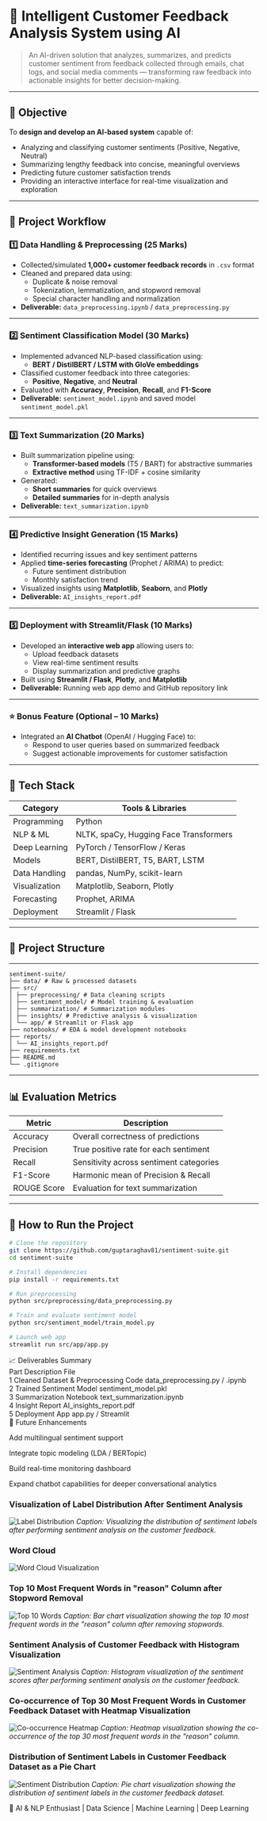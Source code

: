 # 🧠 Intelligent Customer Feedback Analysis System using AI

> An AI-driven solution that analyzes, summarizes, and predicts customer sentiment from feedback collected through emails, chat logs, and social media comments — transforming raw feedback into actionable insights for better decision-making.

---

## 🎯 Objective

To **design and develop an AI-based system** capable of:
- Analyzing and classifying customer sentiments (Positive, Negative, Neutral)
- Summarizing lengthy feedback into concise, meaningful overviews
- Predicting future customer satisfaction trends
- Providing an interactive interface for real-time visualization and exploration

---

## 🧩 Project Workflow

### **1️⃣ Data Handling & Preprocessing (25 Marks)**
- Collected/simulated **1,000+ customer feedback records** in `.csv` format  
- Cleaned and prepared data using:
  - Duplicate & noise removal  
  - Tokenization, lemmatization, and stopword removal  
  - Special character handling and normalization  
- **Deliverable:** `data_preprocessing.ipynb` / `data_preprocessing.py`

---

### **2️⃣ Sentiment Classification Model (30 Marks)**
- Implemented advanced NLP-based classification using:
  - **BERT / DistilBERT / LSTM with GloVe embeddings**
- Classified customer feedback into three categories:
  - **Positive**, **Negative**, and **Neutral**
- Evaluated with **Accuracy**, **Precision**, **Recall**, and **F1-Score**
- **Deliverable:** `sentiment_model.ipynb` and saved model `sentiment_model.pkl`

---

### **3️⃣ Text Summarization (20 Marks)**
- Built summarization pipeline using:
  - **Transformer-based models** (T5 / BART) for abstractive summaries  
  - **Extractive method** using TF-IDF + cosine similarity
- Generated:
  - **Short summaries** for quick overviews  
  - **Detailed summaries** for in-depth analysis
- **Deliverable:** `text_summarization.ipynb`

---

### **4️⃣ Predictive Insight Generation (15 Marks)**
- Identified recurring issues and key sentiment patterns  
- Applied **time-series forecasting** (Prophet / ARIMA) to predict:
  - Future sentiment distribution
  - Monthly satisfaction trend
- Visualized insights using **Matplotlib**, **Seaborn**, and **Plotly**
- **Deliverable:** `AI_insights_report.pdf`

---

### **5️⃣ Deployment with Streamlit/Flask (10 Marks)**
- Developed an **interactive web app** allowing users to:
  - Upload feedback datasets
  - View real-time sentiment results
  - Display summarization and predictive graphs
- Built using **Streamlit / Flask**, **Plotly**, and **Matplotlib**
- **Deliverable:** Running web app demo and GitHub repository link

---

### **⭐ Bonus Feature (Optional – 10 Marks)**
- Integrated an **AI Chatbot** (OpenAI / Hugging Face) to:
  - Respond to user queries based on summarized feedback  
  - Suggest actionable improvements for customer satisfaction

---

## 🧰 Tech Stack

| Category | Tools & Libraries |
|-----------|------------------|
| Programming | Python |
| NLP & ML | NLTK, spaCy, Hugging Face Transformers |
| Deep Learning | PyTorch / TensorFlow / Keras |
| Models | BERT, DistilBERT, T5, BART, LSTM |
| Data Handling | pandas, NumPy, scikit-learn |
| Visualization | Matplotlib, Seaborn, Plotly |
| Forecasting | Prophet, ARIMA |
| Deployment | Streamlit / Flask |

---

## 📂 Project Structure
---
```
sentiment-suite/
├── data/ # Raw & processed datasets
├── src/
│ ├── preprocessing/ # Data cleaning scripts
│ ├── sentiment_model/ # Model training & evaluation
│ ├── summarization/ # Summarization modules
│ ├── insights/ # Predictive analysis & visualization
│ └── app/ # Streamlit or Flask app
├── notebooks/ # EDA & model development notebooks
├── reports/
│ └── AI_insights_report.pdf
├── requirements.txt
├── README.md
└── .gitignore

```
---

## 📊 Evaluation Metrics

| Metric | Description |
|--------|--------------|
| Accuracy | Overall correctness of predictions |
| Precision | True positive rate for each sentiment |
| Recall | Sensitivity across sentiment categories |
| F1-Score | Harmonic mean of Precision & Recall |
| ROUGE Score | Evaluation for text summarization |

---

## 🚀 How to Run the Project

```bash
# Clone the repository
git clone https://github.com/guptaraghav81/sentiment-suite.git
cd sentiment-suite

# Install dependencies
pip install -r requirements.txt

# Run preprocessing
python src/preprocessing/data_preprocessing.py

# Train and evaluate sentiment model
python src/sentiment_model/train_model.py

# Launch web app
streamlit run src/app/app.py
```
📈 Deliverables Summary <br>
Part	Description	File <br>
1	Cleaned Dataset & Preprocessing Code	data_preprocessing.py / .ipynb <br>
2	Trained Sentiment Model	sentiment_model.pkl <br>
3	Summarization Notebook	text_summarization.ipynb <br>
4	Insight Report	AI_insights_report.pdf <br>
5	Deployment App	app.py / Streamlit <br>
🔮 Future Enhancements 

Add multilingual sentiment support

Integrate topic modeling (LDA / BERTopic)

Build real-time monitoring dashboard

Expand chatbot capabilities for deeper conversational analytics

### Visualization of Label Distribution After Sentiment Analysis
![Label Distribution](https://github.com/Aravinth-Megnath/NLP-Project/assets/120720408/0fcaa757-dd55-4491-8d44-9b2ae3284371)
*Caption: Visualizing the distribution of sentiment labels after performing sentiment analysis on the customer feedback.*

### Word Cloud
![Word Cloud Visualization](https://github.com/Aravinth-Megnath/NLP-Project/assets/120720408/fa862685-fc74-4f8e-a07b-cd41aef7c424)

### Top 10 Most Frequent Words in "reason" Column after Stopword Removal
![Top 10 Words](https://github.com/Aravinth-Megnath/NLP-Project/assets/120720408/3097dc06-704d-4cdd-9a93-09c87ef6a092)
*Caption: Bar chart visualization showing the top 10 most frequent words in the "reason" column after removing stopwords.*

### Sentiment Analysis of Customer Feedback with Histogram Visualization
![Sentiment Analysis](https://github.com/Aravinth-Megnath/NLP-Project/assets/120720408/0a461287-cf39-42eb-8a37-89805f8070ef)
*Caption: Histogram visualization of the sentiment scores after performing sentiment analysis on the customer feedback.*

### Co-occurrence of Top 30 Most Frequent Words in Customer Feedback Dataset with Heatmap Visualization
![Co-occurrence Heatmap](https://github.com/Aravinth-Megnath/NLP-Project/assets/120720408/501fa775-0883-4c28-9280-f0fe3bdecd44)
*Caption: Heatmap visualization showing the co-occurrence of the top 30 most frequent words in the "reason" column.*

### Distribution of Sentiment Labels in Customer Feedback Dataset as a Pie Chart
![Sentiment Distribution](https://github.com/Aravinth-Megnath/NLP-Project/assets/120720408/cc65b18a-4c1e-4431-966f-f4479c7b6b4f)
*Caption: Pie chart visualization showing the distribution of sentiment labels in the customer feedback dataset.*



💼 AI & NLP Enthusiast | Data Science | Machine Learning | Deep Learning
